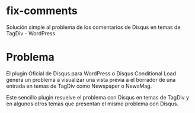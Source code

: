 # fix-comments
Solución simple al problema de los comentarios de Disqus en temas de TagDiv - WordPress

# Problema
El plugin Oficial de Disqus para WordPress o Disqus Conditional Load genera un problema a visualizar una vista previa a el borrador de una entrada en temas de TagDiv como Newspaper o NewsMag.

Este sencillo plugin resuelve el problema con Disqus en temas de TagDiv y en algunos otros temas que presentan el mismo problema con Disqus.
